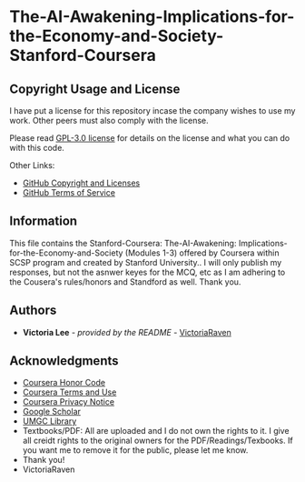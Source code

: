 # The-AI-Awakening-Implications-for-the-Economy-and-Society-Stanford-Coursera
## Copyright Usage and License
I have put a license for this repository incase the company wishes to use my work. Other peers must also comply with the license.

Please read [GPL-3.0 license](LICENSE.md) for details on the license and what you can do with this code.

Other Links:  
- [GitHub Copyright and Licenses](https://docs.github.com/en/repositories/managing-your-repositorys-settings-and-features/customizing-your-repository/licensing-a-repository)
- [GitHub Terms of Service](https://docs.github.com/en/site-policy/github-terms/github-terms-of-service)

## Information

This file contains the Stanford-Coursera:  The-AI-Awakening: Implications-for-the-Economy-and-Society (Modules 1-3) offered by Coursera within SCSP program and created by Stanford University.. I will only publish my responses, but not the asnwer keyes for the MCQ, etc as I am adhering to the Cousera's rules/honors and Standford as well. Thank you. 

## Authors
  - **Victoria Lee** - *provided by the README* -
    [VictoriaRaven](https://github.com/VictoriaRaven)

## Acknowledgments

- [Coursera Honor Code](https://www.coursera.support/s/article/209818863-Coursera-Honor-Code?language=en_US)
- [Coursera Terms and Use](https://www.coursera.org/about/terms)
- [Coursera Privacy Notice](https://www.coursera.org/about/privacy)
- [Google Scholar](https://scholar.google.com/)
- [UMGC Library](https://libguides.umgc.edu/home)
- Textbooks/PDF: All are uploaded and I do not own the rights to it. I give all creidt rights to the original owners for the PDF/Readings/Texbooks. If you want me to remove it for the public, please let me know.
 - Thank you!
 - VictoriaRaven



